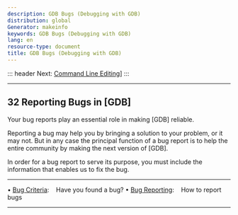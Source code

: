 ```yaml
---
description: GDB Bugs (Debugging with GDB)
distribution: global
Generator: makeinfo
keywords: GDB Bugs (Debugging with GDB)
lang: en
resource-type: document
title: GDB Bugs (Debugging with GDB)
---
```

::: header
Next: [Command Line Editing](Command-Line-Editing.html#Command-Line-Editing)]
:::

---

## 32 Reporting Bugs in [GDB]

Your bug reports play an essential role in making [GDB] reliable.

Reporting a bug may help you by bringing a solution to your problem, or it may not. But in any case the principal function of a bug report is to help the entire community by making the next version of [GDB].

In order for a bug report to serve its purpose, you must include the information that enables us to fix the bug.

---

• [Bug Criteria](Bug-Criteria.html#Bug-Criteria):           Have you found a bug?
• [Bug Reporting](Bug-Reporting.html#Bug-Reporting):        How to report bugs

---

